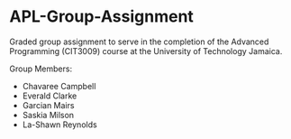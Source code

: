 # APL-Group-Assignment

Graded group assignment to serve in the completion of the Advanced Programming (CIT3009) course at the University of Technology Jamaica. 

Group Members: 
- Chavaree Campbell
- Everald Clarke
- Garcian Mairs
- Saskia Milson
- La-Shawn Reynolds
